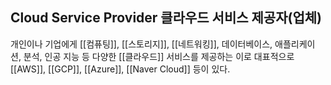 ## Cloud Service Provider 클라우드 서비스 제공자(업체)

개인이나 기업에게 [[컴퓨팅]], [[스토리지]], [[네트워킹]], 데이터베이스, 애플리케이션, 분석, 인공 지능 등 다양한 [[클라우드]] 서비스를 제공하는 이로 대표적으로 [[AWS]], [[GCP]], [[Azure]], [[Naver Cloud]] 등이 있다.
